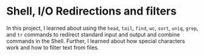# Shell, I/O Redirections and filters

In this project, I learned about using the `head`, `tail`, `find`, `wc`, `sort`, `uniq`, `grep`, and `tr` commands to redirect standard input and output and combine commands in the Shell. Further, I learned about how special characters work and how to filter text from files.
